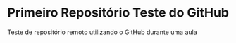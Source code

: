 # Primeiro Repositório Teste do GitHub
 Teste de repositório remoto utilizando o GitHub durante uma aula
